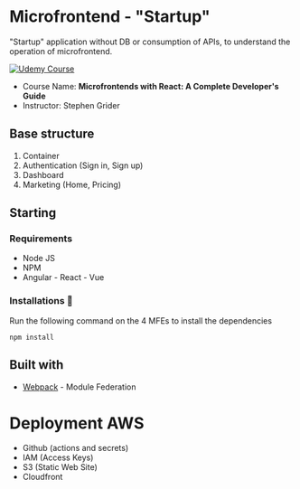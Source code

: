 # Microfrontend - "Startup"

"Startup" application without DB or consumption of APIs, to understand the operation of microfrontend.

[![Udemy Course][udemy-image]][udemy-url]

- Course Name: **Microfrontends with React: A Complete Developer's Guide**
- Instructor: Stephen Grider

## Base structure

1. Container
2. Authentication (Sign in, Sign up)
3. Dashboard
4. Marketing (Home, Pricing)

## Starting

### Requirements

- Node JS
- NPM
- Angular - React - Vue

### Installations 🔧

Run the following command on the 4 MFEs to install the dependencies

```
npm install
```

## Built with

- [Webpack](https://webpack.js.org/) - Module Federation

# Deployment AWS

- Github (actions and secrets)
- IAM (Access Keys)
- S3 (Static Web Site)
- Cloudfront

<!-- Markdown links -->

[udemy-image]: https://img.shields.io/badge/Udemy-EC5252?style=for-the-badge&logo=Udemy&logoColor=white
[udemy-url]: https://www.udemy.com/course/microfrontend-course/
